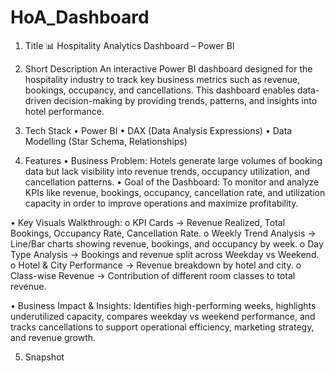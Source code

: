 # HoA_Dashboard
1) Title
📊 Hospitality Analytics Dashboard – Power BI

2) Short Description
An interactive Power BI dashboard designed for the hospitality industry to track key business metrics such as revenue, bookings, occupancy, and cancellations. This dashboard enables data-driven decision-making by providing trends, patterns, and insights into hotel performance.

3) Tech Stack
•	Power BI
•	DAX (Data Analysis Expressions)
•	Data Modelling (Star Schema, Relationships)

4) Features
•	Business Problem: Hotels generate large volumes of booking data but lack visibility into revenue trends, occupancy utilization, and cancellation patterns.
•	Goal of the Dashboard: To monitor and analyze KPIs like revenue, bookings, occupancy, cancellation rate, and utilization capacity in order to improve operations and maximize profitability.

•	Key Visuals Walkthrough:
o	KPI Cards → Revenue Realized, Total Bookings, Occupancy Rate, Cancellation Rate.
o	Weekly Trend Analysis → Line/Bar charts showing revenue, bookings, and occupancy by   week.
o	Day Type Analysis → Bookings and revenue split across Weekday vs Weekend.
o	Hotel & City Performance → Revenue breakdown by hotel and city.
o	Class-wise Revenue → Contribution of different room classes to total revenue.

•	Business Impact & Insights: Identifies high-performing weeks, highlights underutilized capacity, compares weekday vs weekend performance, and tracks cancellations to support operational efficiency, marketing strategy, and revenue growth.

5) Snapshot
   

